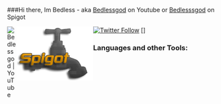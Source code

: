 ###Hi there, Im Bedless - aka [Bedlessgod][youtube] on Youtube or [Bedlesssgod][spigot] on Spigot

[<img align="left" alt="Bedlessgod | YouTube" width="22px" src="https://cdn.jsdelivr.net/npm/simple-icons@v3/icons/youtube.svg" />][youtube]

[![Twitter Follow](https://img.shields.io/twitter/follow/Bedlesssgod?color=1DA1F2&logo=twitter&style=for-the-badge)](https://twitter.com/intent/follow?original_referer=https%3A%2F%2Fgithub.com%2FBedlesssgod&screen_name=Bedlesssgod)
<a href="https://www.spigotmc.org/resources/authors/bedlesssgod.1144926/">
[<img align="left" alt="spigot.com" redirect="" width="179px" height="127px" src="./spigot.png" />]
</a>

### Languages and other Tools:

[youtube]: https://www.youtube.com/channel/UCf4GeEdUXZQsGjN5XBgdm-Q
[spigot]: https://www.spigotmc.org/resources/authors/bedlesssgod.1144926/